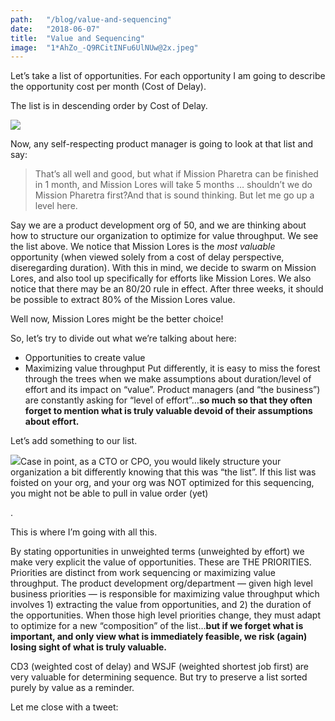 ```yaml
---
path:	"/blog/value-and-sequencing"
date:	"2018-06-07"
title:	"Value and Sequencing"
image:	"1*AhZo_-Q9RCitINFu6UlNUw@2x.jpeg"
---
```


Let’s take a list of opportunities. For each opportunity I am going to describe the opportunity cost per month (Cost of Delay).

The list is in descending order by Cost of Delay.

![](/images/1*AhZo_-Q9RCitINFu6UlNUw@2x.jpeg)

Now, any self-respecting product manager is going to look at that list and say:


> That’s all well and good, but what if Mission Pharetra can be finished in 1 month, and Mission Lores will take 5 months … shouldn’t we do Mission Pharetra first?And that is sound thinking. But let me go up a level here.

Say we are a product development org of 50, and we are thinking about how to structure our organization to optimize for value throughput. We see the list above. We notice that Mission Lores is the *most valuable* opportunity (when viewed solely from a cost of delay perspective, diseregarding duration). With this in mind, we decide to swarm on Mission Lores, and also tool up specifically for efforts like Mission Lores. We also notice that there may be an 80/20 rule in effect. After three weeks, it should be possible to extract 80% of the Mission Lores value.

Well now, Mission Lores might be the better choice!

So, let’s try to divide out what we’re talking about here:

* Opportunities to create value
* Maximizing value throughput
Put differently, it is easy to miss the forest through the trees when we make assumptions about duration/level of effort and its impact on “value”. Product managers (and “the business”) are constantly asking for “level of effort”…**so much so that they often forget to mention what is truly valuable devoid of their assumptions about effort.**

Let’s add something to our list.

![](/images/1*G4zFbW3l45SmdR7upDezuA@2x.jpeg)Case in point, as a CTO or CPO, you would likely structure your organization a bit differently knowing that this was “the list”. If this list was foisted on your org, and your org was NOT optimized for this sequencing, you might not be able to pull in value order (yet)

.

This is where I’m going with all this.

By stating opportunities in unweighted terms (unweighted by effort) we make very explicit the value of opportunities. These are THE PRIORITIES. Priorities are distinct from work sequencing or maximizing value throughput. The product development org/department — given high level business priorities — is responsible for maximizing value throughput which involves 1) extracting the value from opportunities, and 2) the duration of the opportunities. When those high level priorities change, they must adapt to optimize for a new “composition” of the list…**but if we forget what is important, and only view what is immediately feasible, we risk (again) losing sight of what is truly valuable.**

CD3 (weighted cost of delay) and WSJF (weighted shortest job first) are very valuable for determining sequence. But try to preserve a list sorted purely by value as a reminder.

Let me close with a tweet:


> [](https://twitter.com/johncutlefish/status/1004131785679073280)